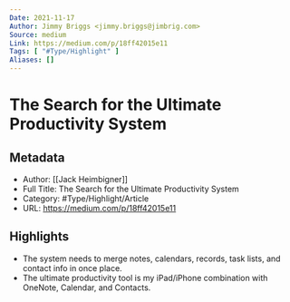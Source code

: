 ```yaml
---
Date: 2021-11-17
Author: Jimmy Briggs <jimmy.briggs@jimbrig.com>
Source: medium
Link: https://medium.com/p/18ff42015e11
Tags: [ "#Type/Highlight" ]
Aliases: []
---
```

# The Search for the Ultimate Productivity System

## Metadata
- Author: [[Jack Heimbigner]]
- Full Title: The Search for the Ultimate Productivity System
- Category: #Type/Highlight/Article
- URL: https://medium.com/p/18ff42015e11

## Highlights
- The system needs to merge notes, calendars, records, task lists, and contact info in once place.
- The ultimate productivity tool is my iPad/iPhone combination with OneNote, Calendar, and Contacts.
